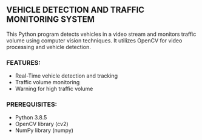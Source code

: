 ## VEHICLE DETECTION AND TRAFFIC MONITORING SYSTEM
This Python program detects vehicles in a video stream and monitors traffic volume using computer vision techniques. It utilizes OpenCV for video processing and vehicle detection.
### FEATURES:
- Real-Time vehicle detection and tracking
- Traffic volume monitoring 
- Warning for high traffic volume
### PREREQUISITES:
- Python 3.8.5
- OpenCV library (cv2)
- NumPy library (numpy)
###
